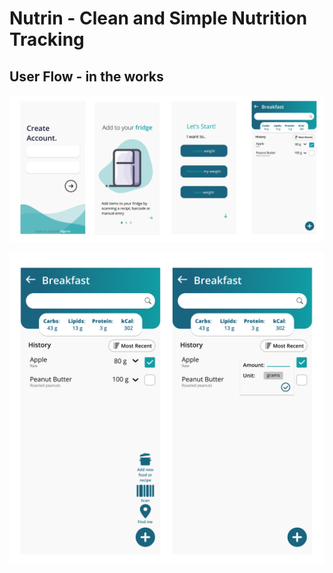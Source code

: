 # Nutrin - Clean and Simple Nutrition Tracking
## User Flow - in the works 

![Figma Prototype of the App](flow(2).png)

![Figma Prototype of the App](search.png)

